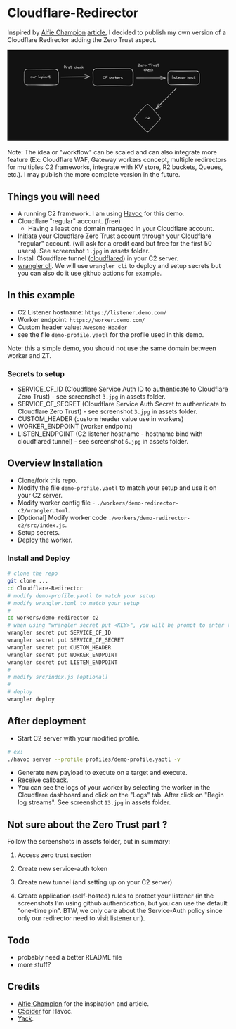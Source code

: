 # Cloudflare-Redirector

Inspired by [Alfie Champion](https://twitter.com/ajpc500) [article](https://ajpc500.github.io/c2/Using-CloudFlare-Workers-as-Redirectors/), I decided to publish my own version of a Cloudflare Redirector adding the Zero Trust aspect.

![good old diagram](assets/0.jpg)

Note: The idea or "workflow" can be scaled and can also integrate more feature (Ex: Cloudflare WAF, Gateway workers concept, multiple redirectors for multiples C2 frameworks, integrate with KV store, R2 buckets, Queues, etc.). I may publish the more complete version in the future.

## Things you will need

- A running C2 framework. I am using [Havoc](https://github.com/HavocFramework/Havoc) for this demo.
- Cloudflare "regular" account. (free)
  - Having a least one domain managed in your Cloudflare account.
- Initiate your Cloudflare Zero Trust account through your Cloudflare "regular" account. (will ask for a credit card but free for the first 50 users). See screenshot `1.jpg` in assets folder.
- Install Cloudflare tunnel ([cloudflared](https://developers.cloudflare.com/cloudflare-one/connections/connect-networks/downloads/)) in your C2 server.
- [wrangler cli](https://developers.cloudflare.com/workers/wrangler/). We will use `wrangler cli` to deploy and setup secrets but you can also do it use github actions for example.

## In this example

- C2 Listener hostname: `https://listener.demo.com/`
- Worker endpoint: `https://worker.demo.com/`
- Custom header value: `Awesome-Header`
- see the file `demo-profile.yaotl` for the profile used in this demo.

Note: this a simple demo, you should not use the same domain between worker and ZT.

### Secrets to setup

- SERVICE_CF_ID (Cloudflare Service Auth ID to authenticate to Cloudflare Zero Trust) - see screenshot `3.jpg` in assets folder.
- SERVICE_CF_SECRET (Cloudflare Service Auth Secret to authenticate to Cloudflare Zero Trust) - see screenshot `3.jpg` in assets folder.
- CUSTOM_HEADER (custom header value use in workers)
- WORKER_ENDPOINT (worker endpoint)
- LISTEN_ENDPOINT (C2 listener hostname - hostname bind with cloudflared tunnel) - see screenshot `6.jpg` in assets folder.

## Overview Installation

- Clone/fork this repo.
- Modify the file `demo-profile.yaotl` to match your setup and use it on your C2 server.
- Modify worker config file - `./workers/demo-redirector-c2/wrangler.toml`.
- [Optional] Modify worker code `./workers/demo-redirector-c2/src/index.js`.
- Setup secrets.
- Deploy the worker.

### Install and Deploy

```bash
# clone the repo
git clone ...
cd Cloudflare-Redirector
# modify demo-profile.yaotl to match your setup
# modify wrangler.toml to match your setup
#
cd workers/demo-redirector-c2
# when using "wrangler secret put <KEY>", you will be prompt to enter the secret value
wrangler secret put SERVICE_CF_ID
wrangler secret put SERVICE_CF_SECRET
wrangler secret put CUSTOM_HEADER
wrangler secret put WORKER_ENDPOINT
wrangler secret put LISTEN_ENDPOINT
#
# modify src/index.js [optional]
#
# deploy
wrangler deploy
```

## After deployment

- Start C2 server with your modified profile.

```bash
# ex:
./havoc server --profile profiles/demo-profile.yaotl -v
```

- Generate new payload to execute on a target and execute.
- Receive callback.
- You can see the logs of your worker by selecting the worker in the Cloudflare dashboard and click on the "Logs" tab. After click on "Begin log streams". See screenshot `13.jpg` in assets folder.

## Not sure about the Zero Trust part ?

Follow the screenshots in assets folder, but in summary:

1. Access zero trust section

2. Create new service-auth token

3. Create new tunnel (and setting up on your C2 server)

4. Create application (self-hosted) rules to protect your listener (in the screenshots I'm using github authentication, but you can use the default "one-time pin". BTW, we only care about the Service-Auth policy since only our redirector need to visit listener url).

## Todo

- probably need a better README file
- more stuff?

## Credits

- [Alfie Champion](https://twitter.com/ajpc500) for the inspiration and article.
- [C5pider](https://twitter.com/C5pider) for Havoc.
- [Yack](https://yack.one).

